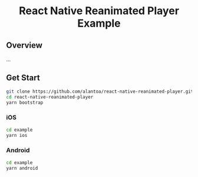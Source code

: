 <div align="center">
  <h1 align="center">React Native Reanimated Player Example</h1>
</div>

## Overview

...

## Get Start

```sh
git clone https://github.com/alantoa/react-native-reanimated-player.git
cd react-native-reanimated-player
yarn bootstrap
```

### iOS

```sh
cd example
yarn ios
```

### Android

```sh
cd example
yarn android
```
